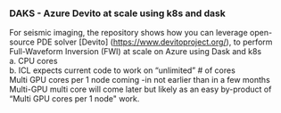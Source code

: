 ### DAKS - Azure Devito at scale using k8s and dask
For seismic imaging, the repository shows how you can leverage open-source PDE solver [Devito] (https://www.devitoproject.org/), to perform Full-Waveform Inversion (FWI) at scale on Azure using Dask and k8s  
a.	CPU cores  
b.	ICL expects current code to work on “unlimited” # of cores  
Multi GPU cores per 1 node coming -in not earlier than in a few months   
Multi-GPU multi core will come later but likely as an easy by-product of “Multi GPU cores per 1 node" work.  
